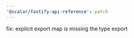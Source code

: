 ```yaml
---
'@scalar/fastify-api-reference': patch
---
```


fix: explicit export map is missing the type export
